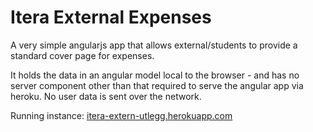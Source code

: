 # Itera External Expenses

A very simple angularjs app that allows external/students to provide a standard cover page for expenses.

It holds the data in an angular model local to the browser - and has no server component other than that required
to serve the angular app via heroku. No user data is sent over the network.

Running instance: [itera-extern-utlegg.herokuapp.com](itera-extern-utlegg.herokuapp.com)